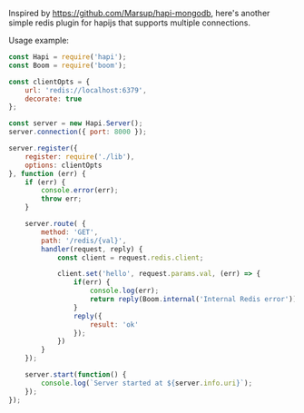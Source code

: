 Inspired by https://github.com/Marsup/hapi-mongodb, here's another simple
redis plugin for hapijs that supports multiple connections.


Usage example: 

```javascript
const Hapi = require('hapi');
const Boom = require('boom');

const clientOpts = {
	url: 'redis://localhost:6379',
	decorate: true
};

const server = new Hapi.Server();
server.connection({ port: 8000 });

server.register({
	register: require('./lib'),
	options: clientOpts
}, function (err) {
	if (err) {
		console.error(err);
		throw err;
	}

	server.route( {
		method: 'GET',
		path: '/redis/{val}',
		handler(request, reply) {
			const client = request.redis.client;

			client.set('hello', request.params.val, (err) => {
				if(err) {
					console.log(err);
					return reply(Boom.internal('Internal Redis error'));
				}
				reply({
					result: 'ok'
				});
			})
		}
	});

	server.start(function() {
		console.log(`Server started at ${server.info.uri}`);
	});
});
```
